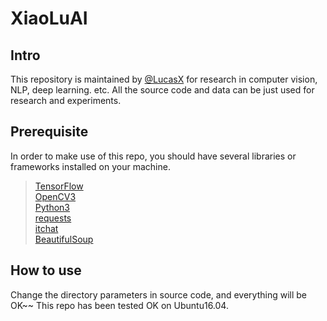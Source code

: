 # XiaoLuAI

## Intro 
   This repository is maintained by [@LucasX](https://github.com/EclipseXuLu) for research in computer vision, NLP, deep learning. etc.
   All the source code and data can be just used for research and experiments.
   
## Prerequisite
   In order to make use of this repo, you should have several libraries or frameworks installed on your machine.
   
   >[TensorFlow](https://www.tensorflow.org/)   
   >[OpenCV3](http://www.opencv.org/)   
   >[Python3](https://www.python.org/)  
   >[requests](http://www.python-requests.org/en/master/)     
   >[itchat](https://pypi.python.org/pypi/itchat/1.3.5)    
   >[BeautifulSoup](https://www.crummy.com/software/BeautifulSoup/bs4/doc/index.html)
  
## How to use
   Change the directory parameters in source code, and everything will be OK~~
   This repo has been tested OK on Ubuntu16.04.
